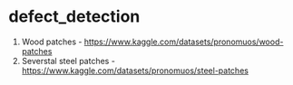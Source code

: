 # defect_detection

1) Wood patches - https://www.kaggle.com/datasets/pronomuos/wood-patches 
2) Severstal steel patches - https://www.kaggle.com/datasets/pronomuos/steel-patches
